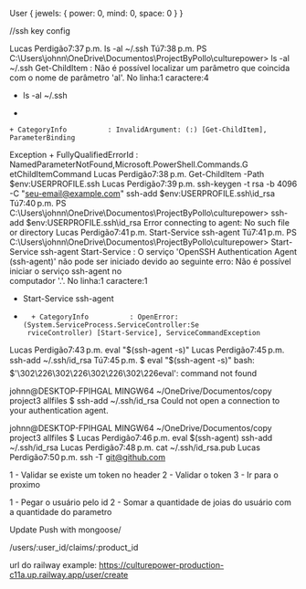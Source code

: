 User {
   jewels: {
                   power: 0,
                    mind: 0,
                    space: 0
                 }
}




//ssh key config

Lucas Perdigão7:37 p.m.
ls -al ~/.ssh
Tú7:38 p.m.
PS C:\Users\johnn\OneDrive\Documentos\ProjectByPollo\culturepower> ls -al ~/.ssh
Get-ChildItem : Não é possível localizar um parâmetro que coincida com o nome de 
parâmetro 'al'.
No linha:1 caractere:4
+ ls -al ~/.ssh
+    ~~~
    + CategoryInfo          : InvalidArgument: (:) [Get-ChildItem], ParameterBinding 
   Exception
    + FullyQualifiedErrorId : NamedParameterNotFound,Microsoft.PowerShell.Commands.G 
   etChildItemCommand
Lucas Perdigão7:38 p.m.
Get-ChildItem -Path $env:USERPROFILE\.ssh
Lucas Perdigão7:39 p.m.
ssh-keygen -t rsa -b 4096 -C "seu-email@example.com"
ssh-add $env:USERPROFILE\.ssh\id_rsa
Tú7:40 p.m.
PS C:\Users\johnn\OneDrive\Documentos\ProjectByPollo\culturepower> ssh-add $env:USERPROFILE\.ssh\id_rsa
Error connecting to agent: No such file or directory
Lucas Perdigão7:41 p.m.
Start-Service ssh-agent
Tú7:41 p.m.
PS C:\Users\johnn\OneDrive\Documentos\ProjectByPollo\culturepower> Start-Service ssh-agent
Start-Service : O serviço 'OpenSSH Authentication Agent (ssh-agent)' não pode ser 
iniciado devido ao seguinte erro: Não é possível iniciar o serviço ssh-agent no       
computador '.'.
No linha:1 caractere:1
+ Start-Service ssh-agent
+ ~~~~~~~~~~~~~~~~~~~~~~~
    + CategoryInfo          : OpenError: (System.ServiceProcess.ServiceController:Se  
   rviceController) [Start-Service], ServiceCommandException
Lucas Perdigão7:43 p.m.
eval "$(ssh-agent -s)"
Lucas Perdigão7:45 p.m.
ssh-add ~/.ssh/id_rsa
Tú7:45 p.m.
$ eval "$(ssh-agent -s)"
bash: $'\302\226\302\226\302\226\302\226eval': command not found

johnn@DESKTOP-FPIHGAL MINGW64 ~/OneDrive/Documentos/copy project3 allfiles
$ ssh-add ~/.ssh/id_rsa
Could not open a connection to your authentication agent.

johnn@DESKTOP-FPIHGAL MINGW64 ~/OneDrive/Documentos/copy project3 allfiles
$
Lucas Perdigão7:46 p.m.
eval $(ssh-agent)
ssh-add ~/.ssh/id_rsa
Lucas Perdigão7:48 p.m.
cat ~/.ssh/id_rsa.pub
Lucas Perdigão7:50 p.m.
ssh -T git@github.com


1 - Validar se existe um token no header
2 - Validar o token
3 - Ir para o proximo


1 - Pegar o usuário pelo id
2 - Somar a quantidade de joias do usuário  com a quantidade do parametro


Update Push with mongoose/

/users/:user_id/claims/:product_id


url do railway example: https://culturepower-production-c11a.up.railway.app/user/create